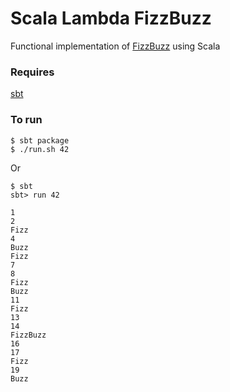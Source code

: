 # Scala Lambda FizzBuzz

Functional implementation of
[FizzBuzz](http://en.wikipedia.org/wiki/Fizz_buzz) using Scala

### Requires
[sbt](http://www.scala-sbt.org)


### To run 

```
$ sbt package
$ ./run.sh 42
```

Or

```
$ sbt
sbt> run 42
```

```
1
2
Fizz
4
Buzz
Fizz
7
8
Fizz
Buzz
11
Fizz
13
14
FizzBuzz
16
17
Fizz
19
Buzz
```